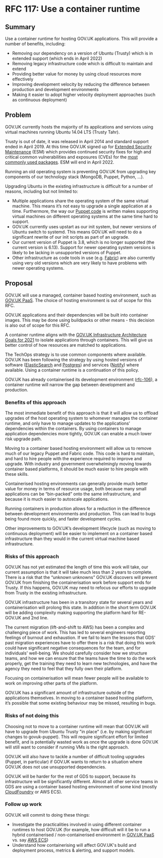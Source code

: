 # RFC 117: Use a container runtime

## Summary

Use a container runtime for hosting GOV.UK applications. This will provide a number of benefits, including:
* Removing our dependency on a version of Ubuntu (Trusty) which is in extended support (which ends in April 2022)
* Removing legacy infrastructure code which is difficult to maintain and extend
* Providing better value for money by using cloud resources more effectively
* Improving development velocity by reducing the difference between production and development environments
* Making it easier to adopt higher velocity deployment approaches (such as continuous deployment)

## Problem

GOV.UK currently hosts the majority of its applications and services using virtual machines running Ubuntu 14.04 LTS (Trusty Tahr).

Trusty is out of date, it was released in April 2014 and standard support ended in April 2019. At this time GOV.UK signed up for [Extended Security Maintenance](https://ubuntu.com/esm) (ESM) which provides continued security fixes for high and critical common vulnerabilities and exposures (CVEs) for the [most commonly used packages](https://wiki.ubuntu.com/SecurityTeam/ESM/14.04#A14.04_Infrastructure_ESM_Packages). ESM will end in April 2022.

Running an old operating system is preventing GOV.UK from upgrading key components of our technology stack (MongoDB, Puppet, Python, ...).

Upgrading Ubuntu in the existing infrastructure is difficult for a number of reasons, including but not limited to:

- Multiple applications share the operating system of the same virtual machine. This means it’s not easy to upgrade a single application at a time. Furthermore, the way our [Puppet code](http://github.com/alphagov/govuk-puppet/) is written makes supporting virtual machines on different operating systems at the same time hard to support.
- GOV.UK currently uses upstart as our init system, but newer versions of Ubuntu switch to systemd. This means GOV.UK will need to do a significant rewrite of our init scripts as part of an upgrade.
- Our current version of Puppet is 3.8, which is no longer supported (the current version is 6.13). Support for newer operating system versions is likely to be lacking in unsupported versions of Puppet.
- Other infrastructure as code tools in use (e.g. [Fabric](https://github.com/alphagov/fabric-scripts)) are also currently using very old versions which are very likely to have problems with newer operating systems.

## Proposal

GOV.UK will use a managed, container based hosting environment, such as [GOV.UK PaaS](https://www.cloud.service.gov.uk). The choice of hosting environment is out of scope for this RFC.

GOV.UK applications and their dependencies will be built into container images. This may be done using buildpacks or other means - this decision is also out of scope for this RFC.

A container runtime aligns with the [GOV.UK Infrastructure Architecture Goals for 2021](
https://docs.google.com/document/d/1ooN7wkYhEGvceGe9Qz_HNZa-GPtrjzK_vA4vfWYVn4c/edit#heading=h.cdrr7rv9t98f) to isolate applications through containers. This will give us better control of how resources are matched to applications.

The TechOps strategy is to use common components where available. GOV.UK has been following the strategy by using hosted versions of software ([ElasticSearch](https://aws.amazon.com/elasticsearch-service/) and [Postgres](https://aws.amazon.com/rds/)) and services ([Notify](https://www.notifications.service.gov.uk)) where available. Using a container runtime is a continuation of this policy.

GOV.UK has already containerised its development environment ([rfc-106](https://www.github.com/alphagov/govuk-rfcs/106)), a container runtime will narrow the gap between development and production.

### Benefits of this approach

The most immediate benefit of this approach is that it will allow us to offload upgrades of the host operating system to whomever manages the container runtime, and only have to manage updates to the applications' dependencies within the containers. By using containers to manage application dependencies more tightly, GOV.UK can enable a much lower risk upgrade path.

Moving to a container based hosting environment will allow us to remove much of our legacy Puppet and Fabric code. This code is hard to maintain, and hard to hire people with the experience required to improve and upgrade. With industry and government overwhelmingly moving towards container based platforms, it should be much easier to hire people with these skills.

Containerised hosting environments can generally provide much better value for money in terms of resource usage, both because many small applications can be “bin-packed” onto the same infrastructure, and because it is much easier to autoscale applications.

Running containers in production allows for a reduction in the difference between development environments and production. This can lead to bugs being found more quickly, and faster development cycles.

Other improvements to GOV.UK’s development lifecycle (such as moving to continuous deployment) will be easier to implement on a container based infrastructure than they would in the current virtual machine based infrastructure.

### Risks of this approach

GOV.UK has not yet estimated the length of time this work will take, our current assumption is that it will take much less than 2 years to complete. There is a risk that the “unknown unknowns” GOV.UK discovers will prevent GOV.UK from finishing the containerisation work before support ends for Trusty. If this happens, GOV.UK may need to refocus our efforts to upgrade from Trusty in the existing infrastructure.

GOV.UK infrastructure has been in a transitory state for several years and containerisation will prolong this state. In addition in the short term GOV.UK will be adding complexity making supporting the platform hard for RE-GOV.UK and 2nd line.

The current migration (lift-and-shift to AWS) has been a complex and challenging piece of work. This has led to several engineers reporting feelings of burnout and exhaustion. If we fail to learn the lessons that GDS' past migration experiences have to offer there is a risk that doing this work could have significant negative consequences for the team, and for individuals' well-being. We should carefully consider how we structure teams, and how we can ensure that the teams have the time to do the work properly, get the training they need to learn new technologies, and have the agency they need to feel that they fully own their platform.

Focusing on containerisation will mean fewer people will be available to work on improving other parts of the platform.

GOV.UK has a significant amount of infrastructure outside of the applications themselves. In moving to a container based hosting platform, it’s possible that some existing behaviour may be missed, resulting in bugs.
### Risks of not doing this

Choosing not to move to a container runtime will mean that GOV.UK will have to upgrade from Ubuntu Trusty "in place" (i.e. by making significant changes to govuk-puppet). This will require significant effort for limited benefit, and is potentially wasted work as once the upgrade is done GOV.UK will still want to consider if running VMs is the right approach.

GOV.UK will also have to tackle a number of difficult tooling upgrades (Puppet, in particular) if GOV.UK wants to return to a situation where GOV.UK does not use unsupported dependencies.

GOV.UK will be harder for the rest of GDS to support, because its infrastructure will be significantly different. Almost all other service teams in GDS are using a container based hosting environment of some kind (mostly [CloudFoundry](https://www.cloudfoundry.org) or AWS ECS).
### Follow up work

GOV.UK will commit to doing these things:

- Investigate the practicalities involved in using different container runtimes to host GOV.UK (for example, how difficult will it be to run a hybrid containerised / non-containerised environment in [GOV.UK PaaS](https://www.cloud.service.gov.uk) vs. say [AWS ECS](https://aws.amazon.com/ecs/))
- Understand how containerising will affect GOV.UK's build and deployment process, metrics & alerting, and support models.
